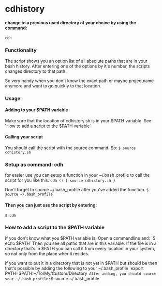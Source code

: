 # cdhistory

#### change to a previous used directory of your choice by using the command: ####
	cdh

### Functionality ###
The script shows you an option list of all absolute paths that are in your bash history.
After entering one of the options by it's number, the scripts changes directory to that path.

So very handy when you don't know the exact path or maybe projectname anymore and want to go quickly to that location.

### Usage ###
#### Adding to your $PATH variable ####
Make sure that the location of cdhistory.sh is in your $PATH variable. See: 'How to add a script to the $PATH variable'

#### Calling your script ####
You should call the script with the source command. So:
	`$ source cdhistory.sh`


### Setup as command: cdh ### 
for easier use you can setup a function in your ~/.bash_profile to call the script for you like this:
	```
	cdh ()
	{
        	source cdhistory.sh
	}
	```

Don't forget to source ~/.bash_profile after you've added the function.
	`$ source ~/.bash_profile`
#### Then you can just use the script by entering: ####
	$ cdh




### How to add a script to the $PATH variable ###
If you don't know what you $PATH variable is. Open a commandline and: 
	`$ echo $PATH` 
Then you see all paths that are in this variable. If the file is in a directory that's in $PATH you can call it from every location in your system, so not only from the 
place wher it resides. 

If you want to put it in a directory that is not yet in $PATH but should be then that's possible by adding the following to your ~/.bash_profile
	`export PATH=$PATH:~/To/My/Custom/Directory` 
After adding, you should source your ~/.bash_profile:
	`$ source ~/.bash_profile`

